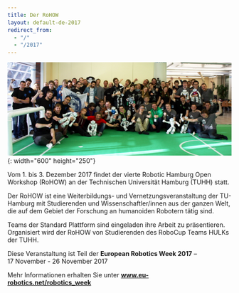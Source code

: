 ```yaml
---
title: Der RoHOW
layout: default-de-2017
redirect_from:
  - "/"
  - "/2017"
---
```


![Gruppenfoto](/assets/img/teams.jpg){: width="600" height="250"}

Vom 1. bis 3. Dezember 2017 findet der vierte Robotic Hamburg Open Workshop (RoHOW) an der Technischen Universität Hamburg (TUHH) statt.

Der RoHOW ist eine Weiterbildungs- und Vernetzungsveranstaltung der TU-Hamburg mit Studierenden und Wissenschaftler/innen aus der ganzen Welt, die auf dem Gebiet der Forschung an humanoiden Robotern tätig sind.

Teams der Standard Plattform sind eingeladen ihre Arbeit zu präsentieren. Organisiert wird der RoHOW von Studierenden des RoboCup Teams HULKs der TUHH.

<div id="eurobotic_week">
    <p>Diese Veranstaltung ist Teil der <strong>European&nbsp;Robotics&nbsp;Week&nbsp;2017</strong> &ndash; 17&nbsp;November - 26&nbsp;November&nbsp;2017</p>
    <p>Mehr Informationen erhalten Sie unter <a href="https://www.eu-robotics.net/robotics_week"><strong>www.eu-robotics.net/robotics_week</strong></a></p>
</div>
